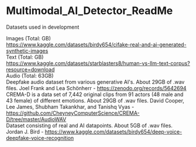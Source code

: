 # Multimodal_AI_Detector_ReadMe<br />
Datasets used in development<br />

Images (Total: GB)<br />
https://www.kaggle.com/datasets/birdy654/cifake-real-and-ai-generated-synthetic-images<br />
Text (Total: GB)<br />
https://www.kaggle.com/datasets/starblasters8/human-vs-llm-text-corpus?resource=download<br />
Audio (Total: 63GB)<br />
Deepfake audio dataset from various generative AI's. About 29GB of .wav files. Joel Frank and Lea Schönherr - https://zenodo.org/records/5642694<br />
CREMA-D is a data set of 7,442 original clips from 91 actors (48 male and 43 female) of different emotions. About 29GB of .wav files. David Cooper, Lee James, Shubham Takankhar, and Tanishq Vyas -https://github.com/CheyneyComputerScience/CREMA-D/tree/master/AudioWAV<br />
Dataset consisting of real and AI datapoints. About 5GB of .wav files. Jordan J. Bird - https://www.kaggle.com/datasets/birdy654/deep-voice-deepfake-voice-recognition<br />
